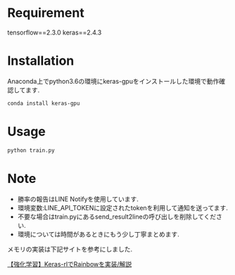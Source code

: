 # Requirement
tensorflow==2.3.0
keras==2.4.3
# Installation
Anaconda上でpython3.6の環境にkeras-gpuをインストールした環境で動作確認してます. 
```bash
conda install keras-gpu
```
# Usage
```bash
python train.py
```

# Note
* 勝率の報告はLINE Notifyを使用しています. 
* 環境変数:LINE_API_TOKENに設定されたtokenを利用して通知を送ってます. 
* 不要な場合はtrain.pyにあるsend_result2lineの呼び出しを削除してください. 
* 環境については時間があるときにもう少し丁寧まとめます. 

メモリの実装は下記サイトを参考にしました. 

[【強化学習】Keras-rlでRainbowを実装/解説](https://qiita.com/pocokhc/items/fc00f8ea9dca8f8c0297)
